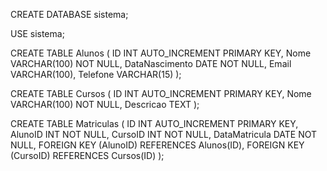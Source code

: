CREATE DATABASE sistema;

USE sistema;

CREATE TABLE Alunos (
    ID INT AUTO_INCREMENT PRIMARY KEY,
    Nome VARCHAR(100) NOT NULL,
    DataNascimento DATE NOT NULL,
    Email VARCHAR(100),
    Telefone VARCHAR(15)
);

CREATE TABLE Cursos (
    ID INT AUTO_INCREMENT PRIMARY KEY,
    Nome VARCHAR(100) NOT NULL,
    Descricao TEXT
);

CREATE TABLE Matriculas (
    ID INT AUTO_INCREMENT PRIMARY KEY,
    AlunoID INT NOT NULL,
    CursoID INT NOT NULL,
    DataMatricula DATE NOT NULL,
    FOREIGN KEY (AlunoID) REFERENCES Alunos(ID),
    FOREIGN KEY (CursoID) REFERENCES Cursos(ID)
);
